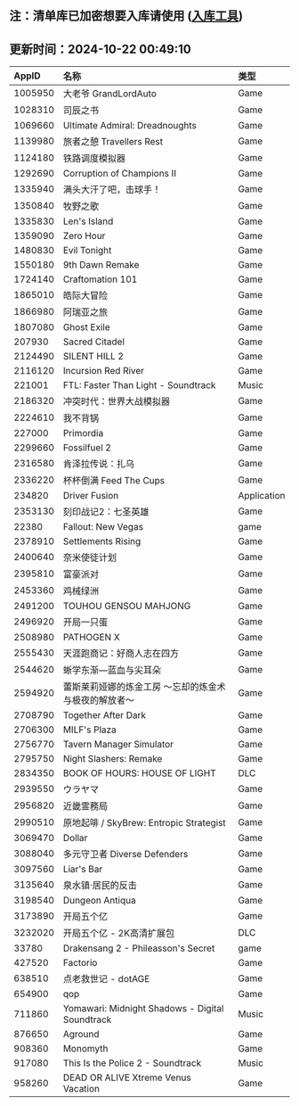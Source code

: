 ## 注：清单库已加密想要入库请使用 ([入库工具](https://github.com/BlankTMing/ManifestAutoUpdate/releases))

## 更新时间：2024-10-22 00:49:10
| AppID | 名称 | 类型  |
| :-------------------- | :----------------------------- | :----------- |
| 1005950 | 大老爷 GrandLordAuto| Game |
| 1028310 | 司辰之书| Game |
| 1069660 | Ultimate Admiral: Dreadnoughts| Game |
| 1139980 | 旅者之憩 Travellers Rest| Game |
| 1124180 | 铁路调度模拟器| Game |
| 1292690 | Corruption of Champions II| Game |
| 1335940 | 满头大汗了吧，击球手！| Game |
| 1350840 | 牧野之歌| Game |
| 1335830 | Len's Island| Game |
| 1359090 | Zero Hour| Game |
| 1480830 | Evil Tonight| Game |
| 1550180 | 9th Dawn Remake| Game |
| 1724140 | Craftomation 101| Game |
| 1865010 | 皓际大冒险| Game |
| 1866980 | 阿瑞亚之旅| Game |
| 1807080 | Ghost Exile| Game |
| 207930 | Sacred Citadel| Game |
| 2124490 | SILENT HILL 2| Game |
| 2116120 | Incursion Red River| Game |
| 221001 | FTL: Faster Than Light - Soundtrack| Music |
| 2186320 | 冲突时代：世界大战模拟器| Game |
| 2224610 | 我不背锅| Game |
| 227000 | Primordia| Game |
| 2299660 | Fossilfuel 2| Game |
| 2316580 | 肯泽拉传说：扎乌| Game |
| 2336220 | 杯杯倒满 Feed The Cups| Game |
| 234820 | Driver Fusion| Application |
| 2353130 | 刻印战记2：七圣英雄| Game |
| 22380 | Fallout: New Vegas| game |
| 2378910 | Settlements Rising| Game |
| 2400640 | 奈米使徒计划| Game |
| 2395810 | 富豪派对| Game |
| 2453360 | 鸡械绿洲| Game |
| 2491200 | TOUHOU GENSOU MAHJONG| Game |
| 2496920 | 开局一只蛋| Game |
| 2508980 | PATHOGEN X| Game |
| 2555430 | 天涯跑商记：好商人志在四方| Game |
| 2544620 | 蜥学东渐—蓝血与尖耳朵| Game |
| 2594920 | 蕾斯莱莉娅娜的炼金工房 ～忘却的炼金术与极夜的解放者～| Game |
| 2708790 | Together After Dark| Game |
| 2706300 | MILF's Plaza| Game |
| 2756770 | Tavern Manager Simulator| Game |
| 2795750 | Night Slashers: Remake| Game |
| 2834350 | BOOK OF HOURS: HOUSE OF LIGHT| DLC |
| 2939550 | ウラヤマ| Game |
| 2956820 | 近畿霊務局| Game |
| 2990510 | 原地起啡 / SkyBrew: Entropic Strategist| Game |
| 3069470 | Dollar| Game |
| 3088040 | 多元守卫者 Diverse Defenders| Game |
| 3097560 | Liar's Bar| Game |
| 3135640 | 泉水镇·居民的反击| Game |
| 3198540 | Dungeon Antiqua| Game |
| 3173890 | 开局五个亿| Game |
| 3232020 | 开局五个亿 - 2K高清扩展包| DLC |
| 33780 | Drakensang 2 - Phileasson's Secret| game |
| 427520 | Factorio| Game |
| 638510 | 点老救世记 - dotAGE| Game |
| 654900 | qop| Game |
| 711860 | Yomawari: Midnight Shadows - Digital Soundtrack| Music |
| 876650 | Aground| Game |
| 908360 | Monomyth| Game |
| 917080 | This Is the Police 2 - Soundtrack| Music |
| 958260 | DEAD OR ALIVE Xtreme Venus Vacation| Game |
